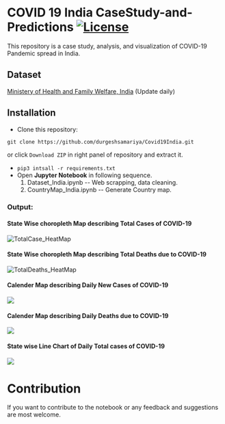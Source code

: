 # COVID 19 India CaseStudy-and-Predictions [![License](https://img.shields.io/github/license/mashape/apistatus.svg?maxAge=2592000)](https://github.com/durgeshsamariya/Covid19India/blob/master/LICENSE)

This repository is a case study, analysis, and visualization of COVID-19 Pandemic spread in India.

## Dataset

[Ministery of Health and Family Welfare, India](https://www.mohfw.gov.in) (Update daily)

## Installation

* Clone this repository:  
```console
git clone https://github.com/durgeshsamariya/Covid19India.git
```
or click `Download ZIP` in right panel of repository and extract it.

* `pip3 intsall -r requirements.txt`
* Open **Jupyter Notebook** in following sequence.
    1. Dataset_India.ipynb -- Web scrapping, data cleaning.
    2. CountryMap_India.ipynb -- Generate Country map.

### Output:

#### State Wise choropleth Map describing Total Cases of COVID-19
![TotalCase_HeatMap](https://github.com/durgeshsamariya/Covid19India/blob/master/TotalCase_India.png)

#### State Wise choropleth Map describing Total Deaths due to COVID-19
![TotalDeaths_HeatMap](https://github.com/durgeshsamariya/Covid19India/blob/master/TotalDeath_India.png)

#### Calender Map describing Daily New Cases of COVID-19
![](https://github.com/durgeshsamariya/Covid19India/blob/master/Daily_Confirmed_Case_CalenderView.png)

#### Calender Map describing Daily Deaths due to  COVID-19
![](https://github.com/durgeshsamariya/Covid19India/blob/master/Daily_Deaths_CalenderView.png)

#### State wise Line Chart of Daily Total cases of COVID-19
![](https://github.com/durgeshsamariya/Covid19India/blob/master/Daily_Case_Line_Chart.png) 

# Contribution
If you want to contribute to the notebook or any feedback and suggestions are most welcome.
